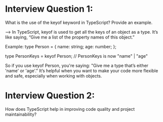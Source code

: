 # Interview Question 1: 

What is the use of the keyof keyword in TypeScript? Provide an example.

--> In TypeScript, keyof is used to get all the keys of an object as a type. It’s like saying, “Give me a list of the property names of this object.”

Example: 
type Person = {
  name: string;
  age: number;
};

type PersonKeys = keyof Person;
// PersonKeys is now "name" | "age"

So if you use keyof Person, you're saying: "Give me a type that’s either 'name' or 'age'." It’s helpful when you want to make your code more flexible and safe, especially when working with objects.


# Interview Question 2: 

How does TypeScript help in improving code quality and project maintainability?

